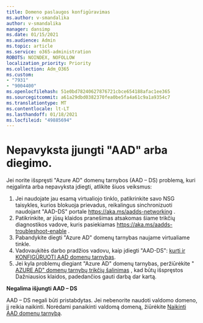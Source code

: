 ```yaml
---
title: Domeno paslaugos konfigūravimas
ms.author: v-smandalika
author: v-smandalika
manager: dansimp
ms.date: 01/15/2021
ms.audience: Admin
ms.topic: article
ms.service: o365-administration
ROBOTS: NOINDEX, NOFOLLOW
localization_priority: Priority
ms.collection: Adm_O365
ms.custom:
- "7931"
- "9004400"
ms.openlocfilehash: 51e0bd78240627876721cbce654188afac1ee365
ms.sourcegitcommit: a61a29dbd0382370fea0be5fa4a61c9a1a9354c7
ms.translationtype: MT
ms.contentlocale: lt-LT
ms.lasthandoff: 01/18/2021
ms.locfileid: "49885694"
---
```

# <a name="unable-to-enable-aad-ds-or-deployment-is-failing"></a>Nepavyksta įjungti "AAD" arba diegimo.

Jei norite išspręsti "Azure AD" domenų tarnybos (AAD – DS) problemą, kuri neįgalinta arba nepavyksta įdiegti, atlikite šiuos veiksmus:

1. Jei naudojate jau esamą virtualiojo tinklo, patikrinkite savo NSG taisykles, kurios blokuoja prievadus, reikalingus sinchronizuoti naudojant "AAD-DS" portale https://aka.ms/aadds-networking .
2. Patikrinkite, ar jūsų klaidos pranešimas atsakomas šiame trikčių diagnostikos vadove, kuris pasiekiamas  https://aka.ms/aadds-troubleshoot-enable .
3. Pabandykite diegti "Azure AD" domenų tarnybas naujame virtualiame tinkle.
4. Vadovaukitės darbo pradžios vadovu, kaip įdiegti "AAD-DS": [kurti ir KONFIGŪRUOTI AAD domenų tarnybas](https://docs.microsoft.com/azure/active-directory-domain-services/tutorial-create-instance).
5. Jei kyla problemų diegiant "Azure AD" domenų tarnybas, peržiūrėkite " [AZURE AD" domenų tarnybų trikčių šalinimas](https://docs.microsoft.com/azure/active-directory-domain-services/troubleshoot) , kad būtų išspręstos Dažniausios klaidos, padedančios gauti darbą dar kartą. 

**Negalima išjungti AAD – DS**

AAD – DS negali būti pristabdytas. Jei nebenorite naudoti valdomo domeno, jį reikia naikinti.
Norėdami panaikinti valdomą domeną, žiūrėkite [Naikinti AAD domenų tarnybą](https://docs.microsoft.com/azure/active-directory-domain-services/delete-aadds).



